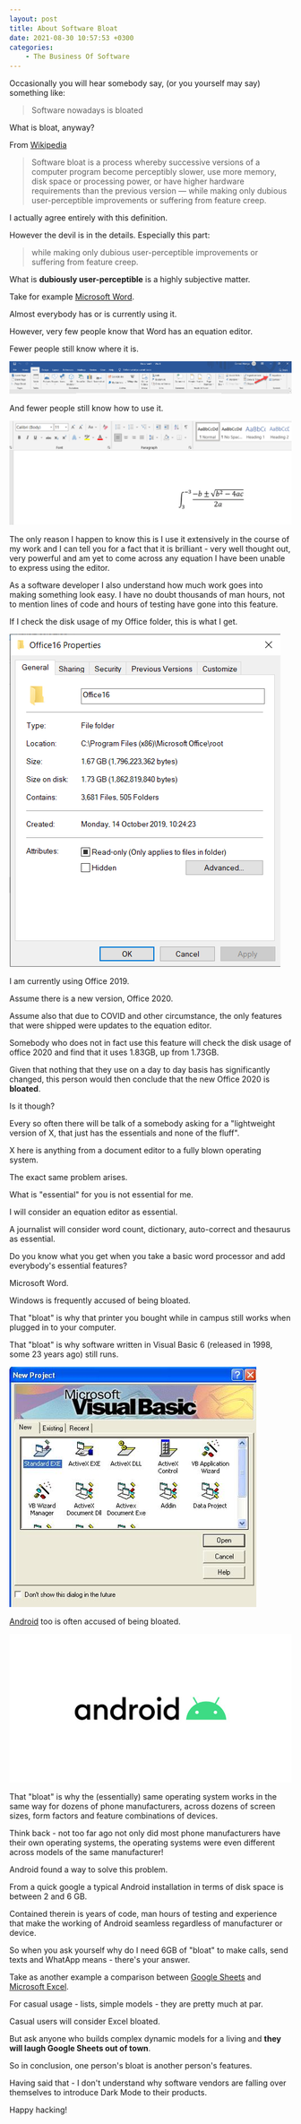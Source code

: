 ```yaml
---
layout: post
title: About Software Bloat
date: 2021-08-30 10:57:53 +0300
categories:
    - The Business Of Software
---
```

Occasionally you will hear somebody say, (or you yourself may say) something like:

> Software nowadays is bloated

What is bloat, anyway?

From [Wikipedia](https://en.wikipedia.org/wiki/Software_bloat)

> Software bloat is a process whereby successive versions of a computer program become perceptibly slower, use more memory, disk space or processing power, or have higher hardware requirements than the previous version — while making only dubious user-perceptible improvements or suffering from feature creep.

I actually agree entirely with this definition.

However the devil is in the details. Especially this part:

> while making only dubious user-perceptible improvements or suffering from feature creep.

What is **dubiously user-perceptible** is a highly subjective matter.

Take for example [Microsoft Word](https://www.microsoft.com/en-us/microsoft-365/word).

Almost everybody has or is currently using it.

However, very few people know that Word has an equation editor.

Fewer people still know where it is.

![](../images/2021/08/EquationEditorMenu.png)

And fewer people still know how to use it.

![](../images/2021/08/EquationEditor.png)

The only reason I happen to know this is I use it extensively in the course of my work and I can tell you for a fact that it is brilliant - very well thought out, very powerful and am yet to come across any equation I have been unable to express using the editor.

As a software developer I also understand how much work goes into making something look easy. I have no doubt thousands of man hours, not to mention lines of code and hours of testing have gone into this feature.

If I check the disk usage of my Office folder, this is what I get.

![](../images/2021/08/OfficeUsage.png)

I am currently using Office 2019.

Assume there is a new version, Office 2020.

Assume also that due to COVID and other circumstance, the only features that were shipped were updates to the equation editor.

Somebody who does not in fact use this feature will check the disk usage of office 2020 and find that it uses 1.83GB, up from 1.73GB.

Given that nothing that they use on a day to day basis has significantly changed, this person would then conclude that the new Office 2020 is **bloated**.

Is it though?

Every so often there will be talk of a somebody asking for a "lightweight version of X, that just has the essentials and none of the fluff".

X here is anything from a document editor to a fully blown operating system.

The exact same problem arises.

What is "essential" for you is not essential for me.

I will consider an equation editor as essential.

A journalist will consider word count, dictionary, auto-correct and thesaurus as essential.

Do you know what you get when you take a basic word processor and add everybody's essential features?

Microsoft Word.

Windows is frequently accused of being bloated.

That "bloat" is why that printer you bought while in campus still works when plugged in to your computer.

That "bloat" is why software written in Visual Basic 6 (released in 1998, some 23 years ago) still runs.

![](../images/2021/08/VisualBasic6.png)

[Android](https://www.android.com/) too is often accused of being bloated.

![](../images/2021/08/Android.png)

That "bloat" is why the (essentially) same operating system works in the same way for dozens of phone manufacturers, across dozens of screen sizes, form factors and feature combinations of devices.

Think back - not too far ago not only did most phone manufacturers have their own operating systems, the operating systems were even different across models of the same manufacturer!

Android found a way to solve this problem.

From a quick google a typical Android installation in terms of disk space is between 2 and 6 GB.

Contained therein is years of code, man hours of testing and experience that make the working of Android seamless regardless of manufacturer or device.

So when you ask yourself why do I need 6GB of "bloat" to make calls, send texts and WhatApp means - there's your answer.

Take as another example a comparison between [Google Sheets](https://www.google.com/sheets/about/) and [Microsoft Excel](https://www.microsoft.com/en-us/microsoft-365/excel).

For casual usage - lists, simple models - they are pretty much at par.

Casual users will consider Excel bloated.

But ask anyone who builds complex dynamic models for a living and **they will laugh Google Sheets out of town**.

So in conclusion, one person's bloat is another person's features.

Having said that - I don't understand why software vendors are falling over themselves to introduce Dark Mode to their products.

Happy hacking!